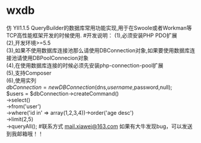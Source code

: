 # wxdb
仿 YII1.1.5 QueryBuilder的数据库常用功能实现,用于在Swoole或者Workman等TCP高性能框架开发的时候使用.
#开发说明：
(1),必须安装PHP PDO扩展<br/>
(2),开发环境>=5.5<br/>
(3),如果不使用数据库连接池那么请使用DBConnection对象,如果要使用数据库连接池请使用DBPoolConnecion对象<br/>
(4),在使用数据库连接的时候必须先安装php-connection-pool扩展<br/>
(5),支持Composer<br/>
(6),使用实列<br/>
$dbConnection = new DBConnection($dns,$username,$password,null);<br/>
$users = $dbConnection->createCommand()<br/>
  ->select()<br/>
  ->from('user')<br/>
  ->where('id in' => array(1,2,3,4))->order('age desc')<br/>
  ->limit(2,5)<br/>
  ->queryAll();
#联系方式
mail.xiawei@163.com  如果有大牛发现bug，可以发送到我邮箱哦！！
